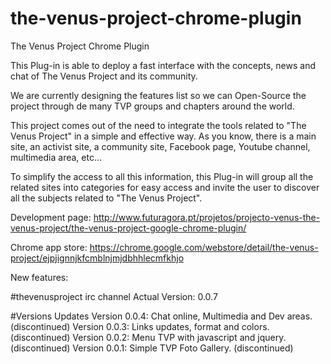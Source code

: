 # the-venus-project-chrome-plugin
The Venus Project Chrome Plugin

This Plug-in is able to deploy a fast interface with the concepts, news and chat of The Venus Project and its community.

We are currently designing the features list so we can Open-Source the project through de many TVP groups and chapters around the world.

This project comes out of the need to integrate the tools related to "The Venus Project" in a simple and effective way. As you know, there is a main site, an activist site, a community site, Facebook page, Youtube channel, multimedia area, etc...

To simplify the access to all this information, this Plug-in will group all the related sites into categories for easy access and invite the user to discover all the subjects related to "The Venus Project".

Development page: http://www.futuragora.pt/projetos/projecto-venus-the-venus-project/the-venus-project-google-chrome-plugin/

Chrome app store: https://chrome.google.com/webstore/detail/the-venus-project/ejpjignnjkfcmblnjmjdbhhlecmfkhjo

New features:

#thevenusproject irc channel
Actual Version: 0.0.7


#Versions Updates
Version 0.0.4: Chat online, Multimedia and Dev areas. (discontinued)
Version 0.0.3: Links updates, format and colors. (discontinued)
Version 0.0.2: Menu TVP with javascript and jquery. (discontinued)
Version 0.0.1: Simple TVP Foto Gallery. (discontinued)

